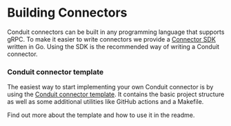 # Building Connectors

Conduit connectors can be built in any programming language that supports gRPC. To make it easier to write connectors we provide a [Connector SDK](https://github.com/ConduitIO/conduit-connector-sdk) written in Go. Using the SDK is the recommended way of writing a Conduit connector.

### Conduit connector template

The easiest way to start implementing your own Conduit connector is by using the [Conduit connector template](https://github.com/ConduitIO/conduit-connector-template). It contains the basic project structure as well as some additional utilities like GitHub actions and a Makefile.

Find out more about the template and how to use it in the readme.

